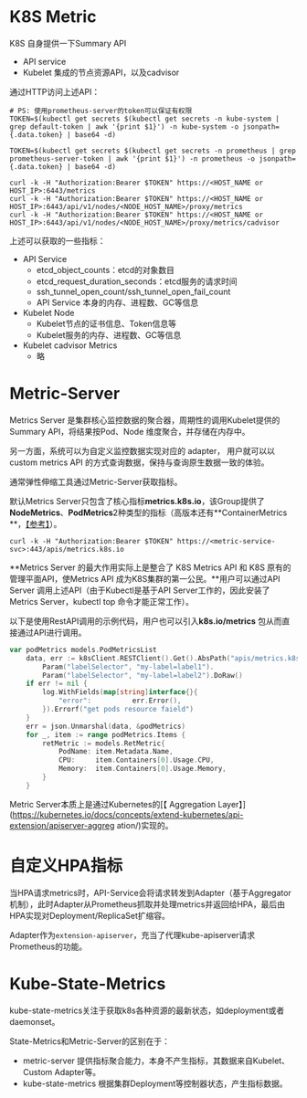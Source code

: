 # K8S Metric

K8S 自身提供一下Summary API

- API service
- Kubelet 集成的节点资源API，以及cadvisor

通过HTTP访问上述API：

```shell
# PS: 使用prometheus-server的token可以保证有权限
TOKEN=$(kubectl get secrets $(kubectl get secrets -n kube-system | grep default-token | awk '{print $1}') -n kube-system -o jsonpath={.data.token} | base64 -d)

TOKEN=$(kubectl get secrets $(kubectl get secrets -n prometheus | grep prometheus-server-token | awk '{print $1}') -n prometheus -o jsonpath={.data.token} | base64 -d)

curl -k -H "Authorization:Bearer $TOKEN" https://<HOST_NAME or HOST_IP>:6443/metrics
curl -k -H "Authorization:Bearer $TOKEN" https://<HOST_NAME or HOST_IP>:6443/api/v1/nodes/<NODE_HOST_NAME>/proxy/metrics
curl -k -H "Authorization:Bearer $TOKEN" https://<HOST_NAME or HOST_IP>:6443/api/v1/nodes/<NODE_HOST_NAME>/proxy/metrics/cadvisor
```

上述可以获取的一些指标：

- API Service
  - etcd_object_counts：etcd的对象数目
  - etcd_request_duration_seconds：etcd服务的请求时间
  - ssh_tunnel_open_count/ssh_tunnel_open_fail_count
  - API Service 本身的内存、进程数、GC等信息
- Kubelet Node
  - Kubelet节点的证书信息、Token信息等
  - Kubelet服务的内存、进程数、GC等信息
- Kubelet cadvisor Metrics
  - 略

# Metric-Server

Metrics Server 是集群核心监控数据的聚合器，周期性的调用Kubelet提供的 Summary API，将结果按Pod、Node 维度聚合，并存储在内存中。

另一方面，系统可以为自定义监控数据实现对应的 adapter， 用户就可以以 custom metrics API 的方式查询数据，保持与查询原生数据一致的体验。

通常弹性伸缩工具通过Metric-Server获取指标。

默认Metrics Server只包含了核心指标**metrics.k8s.io**，该Group提供了**NodeMetrics**、**PodMetrics**2种类型的指标（高版本还有**ContainerMetrics **，[【参考】]()）。

```shell
curl -k -H "Authorization:Bearer $TOKEN" https://<metric-service-svc>:443/apis/metrics.k8s.io
```

**Metrics Server 的最大作用实际上是整合了 K8S Metrics API 和 K8S 原有的管理平面API，使Metrics API 成为K8S集群的第一公民。**用户可以通过API Server 调用上述API（由于Kubectl是基于API Server工作的，因此安装了Metrics Server，kubectl top 命令才能正常工作）。

以下是使用RestAPI调用的示例代码，用户也可以引入**k8s.io/metrics** 包从而直接通过API进行调用。

```go
var podMetrics models.PodMetricsList
	data, err := k8sClient.RESTClient().Get().AbsPath("apis/metrics.k8s.io/v1beta1/namespaces/my-namespace/pods").
		Param("labelSelector", "my-label=label1").
		Param("labelSelector", "my-label=label2").DoRaw()
	if err != nil {
		log.WithFields(map[string]interface{}{
			"error":          err.Error(),
		}).Errorf("get pods resource faield")
	}
	err = json.Unmarshal(data, &podMetrics)
	for _, item := range podMetrics.Items {
		retMetric := models.RetMetric{
			PodName: item.Metadata.Name,
			CPU:     item.Containers[0].Usage.CPU,
			Memory:  item.Containers[0].Usage.Memory,
		}
	}
```



Metric Server本质上是通过Kubernetes的[【 Aggregation Layer】](https://kubernetes.io/docs/concepts/extend-kubernetes/api-extension/apiserver-aggreg ation/)实现的。

# 自定义HPA指标

当HPA请求metrics时，API-Service会将请求转发到Adapter（基于Aggregator机制），此时Adapter从Prometheus抓取并处理metrics并返回给HPA，最后由HPA实现对Deployment/ReplicaSet扩缩容。

Adapter作为`extension-apiserver`，充当了代理kube-apiserver请求Prometheus的功能。

# Kube-State-Metrics

kube-state-metrics关注于获取k8s各种资源的最新状态，如deployment或者daemonset。

State-Metrics和Metric-Server的区别在于：

- metric-server 提供指标聚合能力，本身不产生指标，其数据来自Kubelet、Custom Adapter等。
- kube-state-metrics 根据集群Deployment等控制器状态，产生指标数据。



